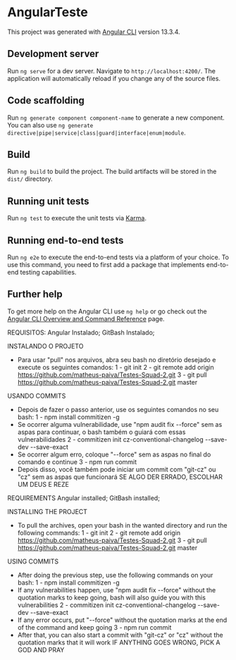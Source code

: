 # AngularTeste

This project was generated with [Angular CLI](https://github.com/angular/angular-cli) version 13.3.4.

## Development server

Run `ng serve` for a dev server. Navigate to `http://localhost:4200/`. The application will automatically reload if you change any of the source files.

## Code scaffolding

Run `ng generate component component-name` to generate a new component. You can also use `ng generate directive|pipe|service|class|guard|interface|enum|module`.

## Build

Run `ng build` to build the project. The build artifacts will be stored in the `dist/` directory.

## Running unit tests

Run `ng test` to execute the unit tests via [Karma](https://karma-runner.github.io).

## Running end-to-end tests

Run `ng e2e` to execute the end-to-end tests via a platform of your choice. To use this command, you need to first add a package that implements end-to-end testing capabilities.

## Further help

To get more help on the Angular CLI use `ng help` or go check out the [Angular CLI Overview and Command Reference](https://angular.io/cli) page.

REQUISITOS:
Angular Instalado;
GitBash Instalado;

INSTALANDO O PROJETO
- Para usar "pull" nos arquivos, abra seu bash no diretório desejado e execute os seguintes comandos:
1 - git init
2 - git remote add origin https://github.com/matheus-paiva/Testes-Squad-2.git
3 - git pull https://github.com/matheus-paiva/Testes-Squad-2.git master

USANDO COMMITS
- Depois de fazer o passo anterior, use os seguintes comandos no seu bash:
1 - npm install commitizen -g
- Se ocorrer alguma vulnerabilidade, use "npm audit fix --force" sem as aspas para continuar, o bash também o guiará com essas vulnerabilidades
2 - commitizen init cz-conventional-changelog --save-dev --save-exact
- Se ocorrer algum erro, coloque "--force" sem as aspas no final do comando e continue
3 - npm run commit
- Depois disso, você também pode iniciar um commit com "git-cz" ou "cz" sem as aspas que funcionará
SE ALGO DER ERRADO, ESCOLHAR UM DEUS E REZE

REQUIREMENTS
Angular installed;
GitBash installed;

INSTALLING THE PROJECT
- To pull the archives, open your bash in the wanted directory and run the following commands:
1 - git init
2 - git remote add origin https://github.com/matheus-paiva/Testes-Squad-2.git
3 - git pull https://github.com/matheus-paiva/Testes-Squad-2.git master

USING COMMITS
- After doing the previous step, use the following commands on your bash:
1 - npm install commitizen -g 
- If any vulnerabilities happen, use "npm audit fix --force" without the quotation marks to keep going, bash will also guide you with this vulnerabilities
2 - commitizen init cz-conventional-changelog --save-dev --save-exact
- If any error occurs, put "--force" without the quotation marks at the end of the command and keep going
3 - npm run commit
- After that, you can also start a commit with "git-cz" or "cz" without the quotation marks that it will work
IF ANYTHING GOES WRONG, PICK A GOD AND PRAY
